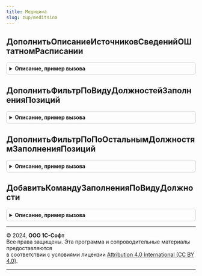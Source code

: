 ```yaml
---
title: Медицина
slug: zup/meditsina
---
```



## ДополнитьОписаниеИсточниковСведенийОШтатномРасписании
<details style="margin: 1em 0; padding: 0.5em; border: 1px solid #ccc; border-radius: 6px;">

<summary style="font-weight: bold; cursor: pointer;">Описание, пример вызова</summary>

```bsl

// См. УправлениеШтатнымРасписанием.ОписаниеИсточниковСведенийОШтатномРасписании.
Процедура ДополнитьОписаниеИсточниковСведенийОШтатномРасписании(ОписаниеИсточников) Экспорт
```

Пример вызова
```bsl
Медицина.ДополнитьОписаниеИсточниковСведенийОШтатномРасписании(ОписаниеИсточников) 
```
</details>

## ДополнитьФильтрПоВидуДолжностейЗаполненияПозиций
<details style="margin: 1em 0; padding: 0.5em; border: 1px solid #ccc; border-radius: 6px;">

<summary style="font-weight: bold; cursor: pointer;">Описание, пример вызова</summary>

```bsl

// Добавляет в переданный отбор условие, ограничивающее выборку только медицинскими должности.
//
// Параметры:
//  Отбор - массив отборов.
//  ИмяКомандыЗаполнения	 - строка с именем команды заполнения (см. функцию ИмяКомандыЗаполненияПоВидуДолжности),
//  которое определяет необходимость установки отбора.
//
Процедура ДополнитьФильтрПоВидуДолжностейЗаполненияПозиций(ИмяКомандыЗаполнения, Отбор) Экспорт
```

Пример вызова
```bsl
Медицина.ДополнитьФильтрПоВидуДолжностейЗаполненияПозиций(ИмяКомандыЗаполнения, Отбор) 
```
</details>

## ДополнитьФильтрПоПоОстальнымДолжностямЗаполненияПозиций
<details style="margin: 1em 0; padding: 0.5em; border: 1px solid #ccc; border-radius: 6px;">

<summary style="font-weight: bold; cursor: pointer;">Описание, пример вызова</summary>

```bsl

// Добавляет в переданный отбор условия, исключающие из выборки медицинские должности.
//
// Параметры:
//  Отбор - массив отборов.
//
Процедура ДополнитьФильтрПоПоОстальнымДолжностямЗаполненияПозиций(Отбор) Экспорт
```

Пример вызова
```bsl
Медицина.ДополнитьФильтрПоПоОстальнымДолжностямЗаполненияПозиций(Отбор) 
```
</details>

## ДобавитьКомандуЗаполненияПоВидуДолжности
<details style="margin: 1em 0; padding: 0.5em; border: 1px solid #ccc; border-radius: 6px;">

<summary style="font-weight: bold; cursor: pointer;">Описание, пример вызова</summary>

```bsl

// Добавляет в массив команд заполнения данные команды для заполнения должностями медработников.
//
// Параметры:
//  КомандыЗаполнения - массив команд заполнения.
//
// Возвращаемое значение:
//  Булево - Истина, если команда была добавлена.
//
Функция ДобавитьКомандуЗаполненияПоВидуДолжности(КомандыЗаполнения) Экспорт
```

Пример вызова
```bsl
Результат = Медицина.ДобавитьКомандуЗаполненияПоВидуДолжности(КомандыЗаполнения) 
```
</details>

---

© 2024, **ООО 1С-Софт**  
Все права защищены. Эта программа и сопроводительные материалы предоставляются  
в соответствии с условиями лицензии [Attribution 4.0 International (CC BY 4.0)](https://creativecommons.org/licenses/by/4.0/legalcode).

---
